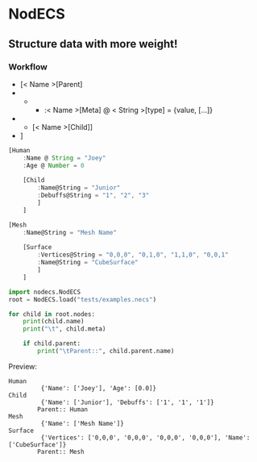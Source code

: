 # NodECS

## Structure data with more weight!

### Workflow
- [< Name >[Parent]
- - - :< Name >[Meta] @ < String >[type] = {value, [...]}
- - [< Name >[Child]]
- ]

```js
[Human
	:Name @ String = "Joey"
	:Age @ Number = 0
	
	[Child
		:Name@String = "Junior"
		:Debuffs@String = "1", "2", "3"
		]
	]

[Mesh
	:Name@String = "Mesh Name"
	
	[Surface
		:Vertices@String = "0,0,0", "0,1,0", "1,1,0", "0,0,1"
		:Name@String = "CubeSurface"
		]
	]

```

```python
import nodecs.NodECS
root = NodECS.load("tests/examples.necs")

for child in root.nodes:
	print(child.name)
	print("\t", child.meta)

	if child.parent:
		print("\tParent::", child.parent.name)

```

Preview:

```
Human
         {'Name': ['Joey'], 'Age': [0.0]}
Child
         {'Name': ['Junior'], 'Debuffs': ['1', '1', '1']}
        Parent:: Human
Mesh
         {'Name': ['Mesh Name']}
Surface
         {'Vertices': ['0,0,0', '0,0,0', '0,0,0', '0,0,0'], 'Name': ['CubeSurface']}
        Parent:: Mesh
```
